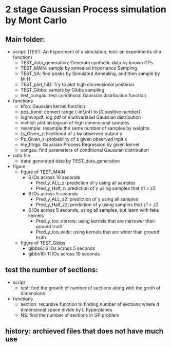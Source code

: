# 2 stage Gaussian Process simulation by Mont Carlo

## Main folder:
- script: (TEST: An Experiment of a simulation; test: an experiments of a function)
    - TEST_data_generation: Generate synthetic data by known GPs
    - TEST_MAIN: sample by annealed Importance Sampling
    - TEST_SA: find peaks by Simulated Annealing, and then sample by M-H
    - TEST_plot_hiD: Try to plot high dimrensional posterior
    - TEST_Gibbs: sample by Gibbs sampling
    - test_congau: test conditional Gaussian distribution function
- functions
    - kfcn: Gaussian kernel function
    - pos_bond: convert range (-inf,inf) to [0,positive number]
    - logmvnpdf: log pdf of multivariabel Gaussian distribution
    - mvhist: plot histogram of high dimensional samples
    - resample: resample the same number of samples by  weights
    - Ly_Given_z: likelihood of z by observed output y
    - Pz_Given_x: probability of z given observed inpit x
    - my_fitrgp: Gaussian Process Regression by given kernel
    - congau: find parameters of conditional Gaussian distribution
- data file
    - data: generated data by TEST_data_generation
- figure
    - figure of TEST_MAIN
        - 6 IOs across 10 seconds
            - Pred_y_ALL_z: prediction of y using all samples
            - Pred_y_Half_z: prediction of y using samples that z1 > z2
        - 6 IOs across 5 seconds
            - Pred_y_ALL_z2: prediction of y using all samples
            - Pred_y_Half_z2: prediction of y using samples that z1 > z2
        - 6 IOs across 5 seconds, using all samples, but learn with fake kernels 
            - Pred_y_too_narrow: using kernels that are narrower than ground truth
            - Pred_y_too_wide: using kernels that are wider than ground truth
    - figure of TEST_Gibbs
        - gibbs6: 6 IOs across 5 seconds
        - gibbs10:  11 IOs across 10 seconds

## test the number of sections:
- script
    - test: find the growth of number of sections along with the groth of dimensions
- functions
    - section: recursive function to finding number of sections where d dimensional space divide by L hyperplanes
    - NS: find the number of sections in GP problem
    
## history: archieved files that does not have much use